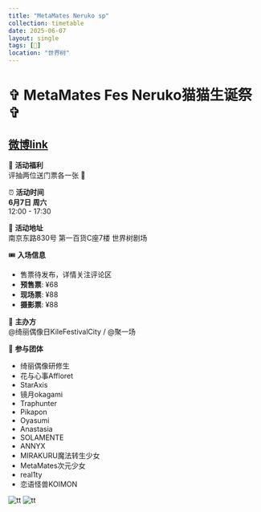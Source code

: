 ```yaml
---
title: "MetaMates Neruko sp"
collection: timetable
date: 2025-06-07
layout: single
tags: [🎂]
location: "世界树"
---
```


# ✞ MetaMates Fes Neruko猫猫生诞祭 ✞

## [微博link](whttps://weibo.com/7791947226/PufYh2Xmb#comment)

🧱 **活动福利**  
评抽两位送门票各一张 💜

⏰ **活动时间**  
**6月7日 周六**  
12:00 - 17:30  

🏤 **活动地址**  
南京东路830号 第一百货C座7楼 世界树剧场  

🎟 **入场信息**  
- 售票待发布，详情关注评论区  
- **预售票**: ¥68  
- **现场票**: ¥88  
- **摄影票**: ¥88  

📢 **主办方**  
@绮丽偶像日KileFestivalCity / @聚一场  

🎤 **参与团体**  
- 绮丽偶像研修生  
- 花与心事Affloret  
- StarAxis  
- 镜月okagami  
- Traphunter  
- Pikapon  
- Oyasumi  
- Anastasia  
- SOLAMENTE  
- ANNYX  
- MIRAKURU魔法转生少女  
- MetaMates次元少女  
- real1ty  
- 恋语怪兽KOIMON  

![tt](/timetable/2025/06/07/2.jpg)
![tt](/timetable/2025/06/07/1.jpg)